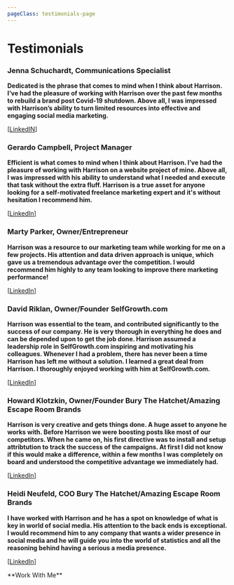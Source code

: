 ```yaml
---
pageClass: testimonials-page
---
```


<ToggleDarkMode>

</ToggleDarkMode>

# Testimonials 



<TestimonialCard image="/test/jen.jpg">

  
### **Jenna Schuchardt, Communications Specialist**
  
**Dedicated is the phrase that comes to mind when I think about Harrison. I’ve had the pleasure of working with Harrison over the past few months to rebuild a brand post Covid-19 shutdown. Above all, I was impressed with Harrison’s ability to turn limited resources into effective and engaging social media marketing.**
  
  [[LinkedIN](https://www.linkedin.com/in/jennaschuchardt/)] 

</TestimonialCard>



<TestimonialCard image="/test/ger.jpg">

###  **Gerardo Campbell, Project Manager**
  
**Efficient is what comes to mind when I think about Harrison. I’ve had the pleasure of working with Harrison on a website project of mine. Above all, I was impressed with his ability to understand what I needed and execute that task without the extra fluff. Harrison is a true asset for anyone looking for a self-motivated freelance marketing expert and it's without hesitation I recommend him.**

  [[LinkedIn](https://www.linkedin.com/in/gcampbell811072/)]

</TestimonialCard>

<TestimonialCard image="/test/mar.jpg" hideBorder=true>

###  **Marty Parker, Owner/Entrepreneur**

  **Harrison was a resource to our marketing team while working for me on a few projects. His attention and data driven approach is unique, which gave us a tremendous advantage over the competition. I would recommend him highly to any team looking to improve there marketing performance!**

   [[LinkedIn](https://www.linkedin.com/in/marty-parker-37191714/)]

</TestimonialCard>

<TestimonialCard image="/test/dav.jpg" hideBorder=true>

###  **David Riklan, Owner/Founder SelfGrowth.com**

**Harrison was essential to the team, and contributed significantly to the success of our company. He is very thorough in everything he does and can be depended upon to get the job done. Harrison assumed a leadership role in SelfGrowth.com inspiring and motivating his colleagues. Whenever I had a problem, there has never been a time Harrison has left me without a solution. I learned a great deal from Harrison. I thoroughly enjoyed working with him at SelfGrowth.com.**

   [[LinkedIn](https://www.linkedin.com/in/davidriklan/)]


</TestimonialCard>

<TestimonialCard image="/test/how.jpg" hideBorder=true>

###  **Howard Klotzkin, Owner/Founder Bury The Hatchet/Amazing Escape Room Brands**

**Harrison is very creative and gets things done. A huge asset to anyone he works with. Before Harrison we were boosting posts like most of our competitors. When he came on, his first directive was to install and setup attribtution to track the success of the campaigns. At first I did not know if this would make a difference, within a few months I was completely on board and understood the competitive advantage we immediately had.**
   
   [[LinkedIn](https://www.linkedin.com/in/howard-klotzkin-ba83bb6b/)]


</TestimonialCard>
<TestimonialCard image="/test/hei.jpg" hideBorder=true>

###  **Heidi Neufeld, COO Bury The Hatchet/Amazing Escape Room Brands**

**I have worked with Harrison and he has a spot on knowledge of what is key in world of social media. His attention to the back ends is exceptional. I would recommend him to any company that wants a wider presence in social media and he will guide you into the world of statistics and all the reasoning behind having a serious a media presence.**

   [[LinkedIn](https://www.linkedin.com/in/heidi-neufeld-2141954/)]


</TestimonialCard>

<WorkWithMe>
**Work With Me** 
</WorkWithMe>

<style lang="stylus">

.testimonials-page
  background-color #fafbfc

</style>